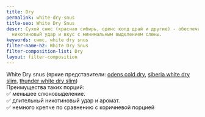 ```yaml
---
title: Dry
permalink: white-dry-snus
title-seo: White Dry Snus
descr: Сухой снюс (красная сибирь, оденс колд драй и другие) - обеспечивает длительный
  никотиновый удар и вкус с минимальным выделением слюны.
keywords: снюс, white dry snus
filter-name-h2: White Dry Snus
filter-composition-list: Dry
layout: filter-composition
---
```


White Dry snus (яркие представители: <a href="/odens-cold-dry">odens cold dry</a>, <a href="/siberia-white-dry-slim">siberia white dry slim</a>, <a href="/thunder-x-slim-white-dry">thunder white dry slim</a>)<br>
Преимущества таких порций:<br>
✅ меньшее слюновыделение.<br>
✅ длительный никотиновый удар и аромат.<br>
✅ немного крепче по сравнению с коричневой порцией